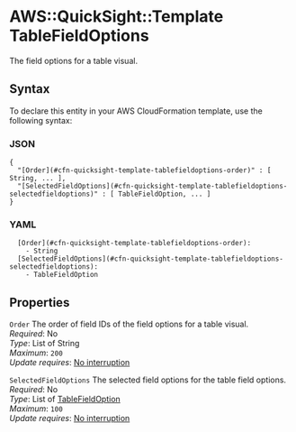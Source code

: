 # AWS::QuickSight::Template TableFieldOptions<a name="aws-properties-quicksight-template-tablefieldoptions"></a>

The field options for a table visual\.

## Syntax<a name="aws-properties-quicksight-template-tablefieldoptions-syntax"></a>

To declare this entity in your AWS CloudFormation template, use the following syntax:

### JSON<a name="aws-properties-quicksight-template-tablefieldoptions-syntax.json"></a>

```
{
  "[Order](#cfn-quicksight-template-tablefieldoptions-order)" : [ String, ... ],
  "[SelectedFieldOptions](#cfn-quicksight-template-tablefieldoptions-selectedfieldoptions)" : [ TableFieldOption, ... ]
}
```

### YAML<a name="aws-properties-quicksight-template-tablefieldoptions-syntax.yaml"></a>

```
  [Order](#cfn-quicksight-template-tablefieldoptions-order): 
    - String
  [SelectedFieldOptions](#cfn-quicksight-template-tablefieldoptions-selectedfieldoptions): 
    - TableFieldOption
```

## Properties<a name="aws-properties-quicksight-template-tablefieldoptions-properties"></a>

`Order`  <a name="cfn-quicksight-template-tablefieldoptions-order"></a>
The order of field IDs of the field options for a table visual\.  
*Required*: No  
*Type*: List of String  
*Maximum*: `200`  
*Update requires*: [No interruption](https://docs.aws.amazon.com/AWSCloudFormation/latest/UserGuide/using-cfn-updating-stacks-update-behaviors.html#update-no-interrupt)

`SelectedFieldOptions`  <a name="cfn-quicksight-template-tablefieldoptions-selectedfieldoptions"></a>
The selected field options for the table field options\.  
*Required*: No  
*Type*: List of [TableFieldOption](aws-properties-quicksight-template-tablefieldoption.md)  
*Maximum*: `100`  
*Update requires*: [No interruption](https://docs.aws.amazon.com/AWSCloudFormation/latest/UserGuide/using-cfn-updating-stacks-update-behaviors.html#update-no-interrupt)